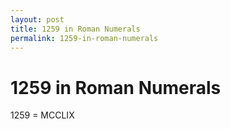 ```yaml
---
layout: post
title: 1259 in Roman Numerals
permalink: 1259-in-roman-numerals
---
```


# 1259 in Roman Numerals

1259 = MCCLIX
